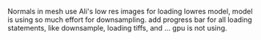 Normals in mesh
use Ali's low res images for loading lowres model, model is using so much effort for downsampling. 
add progress bar for all loading statements, like downsample, loading tiffs, and ...
gpu is not using. 
